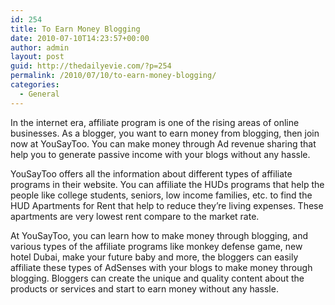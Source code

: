 ```yaml
---
id: 254
title: To Earn Money Blogging
date: 2010-07-10T14:23:57+00:00
author: admin
layout: post
guid: http://thedailyevie.com/?p=254
permalink: /2010/07/10/to-earn-money-blogging/
categories:
  - General
---
```

In the internet era, affiliate program is one of the rising areas of online businesses. As a blogger, you want to earn money from blogging, then join now at YouSayToo. You can make money through Ad revenue sharing that help you to generate passive income with your blogs without any hassle.

YouSayToo offers all the information about different types of affiliate programs in their website. You can affiliate the HUDs programs that help the people like college students, seniors, low income families, etc. to find the HUD Apartments for Rent that help to reduce they&#8217;re living expenses. These apartments are very lowest rent compare to the market rate.

At YouSayToo, you can learn how to make money through blogging, and various types of the affiliate programs like monkey defense game, new hotel Dubai, make your future baby and more, the bloggers can easily affiliate these types of AdSenses with your blogs to make money through blogging. Bloggers can create the unique and quality content about the products or services and start to earn money without any hassle.